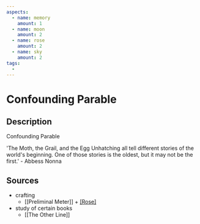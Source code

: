 ```yaml
---
aspects: 
  - name: memory
    amount: 1
  - name: moon
    amount: 2
  - name: rose
    amount: 2
  - name: sky
    amount: 2
tags:
  - 
---
```


# Confounding Parable

## Description
Confounding Parable

'The Moth, the Grail, and the Egg Unhatching all tell different stories of the world's beginning. One of those stories is the oldest, but it may not be the first.' - Abbess Nonna
## Sources
- crafting
	- [[Preliminal Meter]] + [[Rose]](5)
- study of certain books 
	- [[The Other Line]]